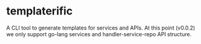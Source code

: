 # templaterific
A CLI tool to generate templates for services and APIs. At this point (v0.0.2) we only support go-lang services and handler-service-repo API structure.
